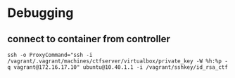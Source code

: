 # Debugging

## connect to container from controller


`ssh -o ProxyCommand="ssh -i /vagrant/.vagrant/machines/ctfserver/virtualbox/private_key -W %h:%p -q vagrant@172.16.17.10" ubuntu@10.40.1.1 -i /vagrant/sshkey/id_rsa_ctf`


